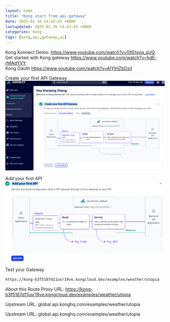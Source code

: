 ```yaml
---
layout: home
title: "Kong start from api-gateway"
date: 2025-01-16 14:43:43 +0800
lastupdated: 2025-01-16 14:43:43 +0800
categories: kong
tags: [kong,api,gateway,ai]
---
```


Kong Konnect Demo: https://www.youtube.com/watch?v=0XEtsyq_sUQ  
Get started with Kong gateway https://www.youtube.com/watch?v=hdE-rMAdYVY  
Kong Oauth https://www.youtube.com/watch?v=AIYIHZbDziI

Create your first API Gateway  
![alt text](/assets/images/kong/Create_your_first_API_Gateway.png)

Add your first API  
![alt text](/assets/images/kong/first_api.png)

Test your Gateway  
```bash
https://kong-b3f5187d11usr19ve.kongcloud.dev/examples/weather/utopia
```

About this Route
Proxy URL:
https://kong-b3f5187d11usr19ve.kongcloud.dev/examples/weather/utopia

Upstream URL:
global.api.konghq.com/examples/weather/utopia

Upstream URL:
global.api.konghq.com/examples/weather/utopia